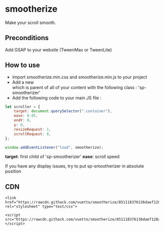 # smootherize
Make your scroll smooth.

## Preconditions
Add GSAP to your website (TweenMax or TweenLite)

## How to use
- Import smootherize.min.css and smootherize.min.js to your project
- Add a new <div> which is parent of all of your content with the following class : 'sp-smootherizer'
- Add the following code to your main JS file : 

```javascript
let scroller = {
    target: document.querySelector(".container"),
    ease: 0.05,
    endY: 0,
    y: 0,
    resizeRequest: 1,
    scrollRequest: 0,
};

window.addEventListener("load", smootherize);
```

**target**: first child of 'sp-smootherizer'
**ease**: scroll speed

If you have any display issues, try to put sp-smootherizer in absolute position


## CDN
```
<link href="https://rawcdn.githack.com/vuetto/smootherize/851118376136daef128aa0a46c4d29de17eee145/smootherize.min.css" rel="stylesheet" type="text/css">
```
```
<script src="https://rawcdn.githack.com/vuetto/smootherize/851118376136daef128aa0a46c4d29de17eee145/smootherize.min.js"></script>
```
